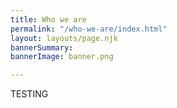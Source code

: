 ```yaml
---
title: Who we are
permalink: "/who-we-are/index.html"
layout: layouts/page.njk
bannerSummary: 
bannerImage: banner.png

---
```

TESTING